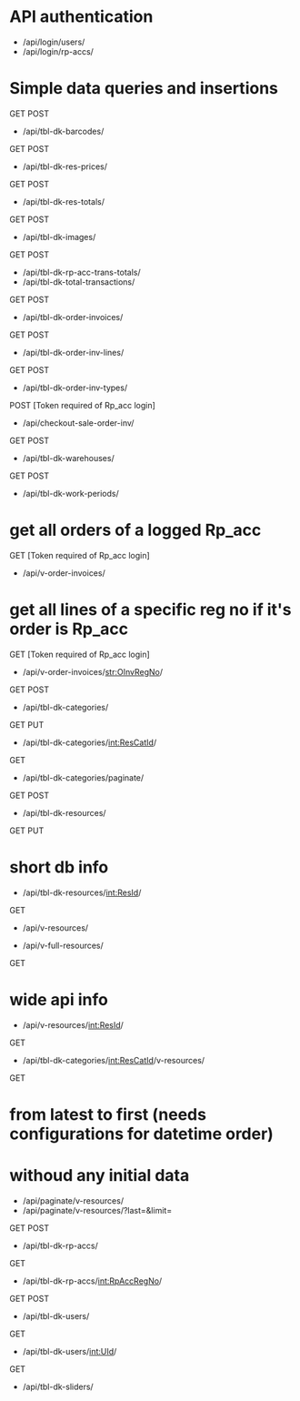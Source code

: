 
# API authentication
+ /api/login/users/
+ /api/login/rp-accs/

# Simple data queries and insertions
GET POST
+ /api/tbl-dk-barcodes/

GET POST
+ /api/tbl-dk-res-prices/

GET POST
+ /api/tbl-dk-res-totals/

GET POST
+ /api/tbl-dk-images/

GET POST
+ /api/tbl-dk-rp-acc-trans-totals/
+ /api/tbl-dk-total-transactions/

GET POST
+ /api/tbl-dk-order-invoices/

GET POST
+ /api/tbl-dk-order-inv-lines/

GET POST
+ /api/tbl-dk-order-inv-types/

POST [Token required of Rp_acc login]
+ /api/checkout-sale-order-inv/

GET POST
+ /api/tbl-dk-warehouses/

GET POST
+ /api/tbl-dk-work-periods/

# get all orders of a logged Rp_acc
GET [Token required of Rp_acc login]
+ /api/v-order-invoices/

# get all lines of a specific reg no if it's order is Rp_acc
GET [Token required of Rp_acc login]
+ /api/v-order-invoices/<str:OInvRegNo>/


GET POST
+ /api/tbl-dk-categories/

GET PUT
+ /api/tbl-dk-categories/<int:ResCatId>/

GET
+ /api/tbl-dk-categories/paginate/

GET POST
+ /api/tbl-dk-resources/

GET PUT
# short db info
+ /api/tbl-dk-resources/<int:ResId>/

GET
+ /api/v-resources/

+ /api/v-full-resources/

GET
# wide api info
+ /api/v-resources/<int:ResId>/

GET
+ /api/tbl-dk-categories/<int:ResCatId>/v-resources/

GET
# from latest to first (needs configurations for datetime order)
# withoud any initial data
+ /api/paginate/v-resources/
+ /api/paginate/v-resources/?last=<lastId>&limit=<quantity>


GET POST
+ /api/tbl-dk-rp-accs/

GET
+ /api/tbl-dk-rp-accs/<int:RpAccRegNo>/

GET POST
+ /api/tbl-dk-users/

GET
+ /api/tbl-dk-users/<int:UId>/

GET
+ /api/tbl-dk-sliders/